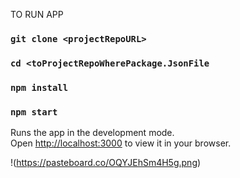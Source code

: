 
TO RUN APP
### `git clone <projectRepoURL>`
### `cd <toProjectRepoWherePackage.JsonFile`
### `npm install`
### `npm start`

Runs the app in the development mode.\
Open [http://localhost:3000](http://localhost:3000) to view it in your browser.


!(https://pasteboard.co/OQYJEhSm4H5g.png)
